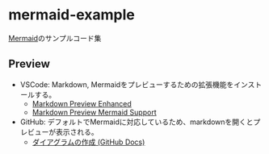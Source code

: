 # mermaid-example
[Mermaid](https://mermaid.js.org/)のサンプルコード集

## Preview
+ VSCode: Markdown, Mermaidをプレビューするための拡張機能をインストールする。
    + [Markdown Preview Enhanced](https://shd101wyy.github.io/markdown-preview-enhanced/#/)
    + [Markdown Preview Mermaid Support](https://marketplace.visualstudio.com/items?itemName=bierner.markdown-mermaid)
+ GitHub: デフォルトでMermaidに対応しているため、markdownを開くとプレビューが表示される。
    + [ダイアグラムの作成 (GitHub Docs)](https://docs.github.com/ja/get-started/writing-on-github/working-with-advanced-formatting/creating-diagrams)
